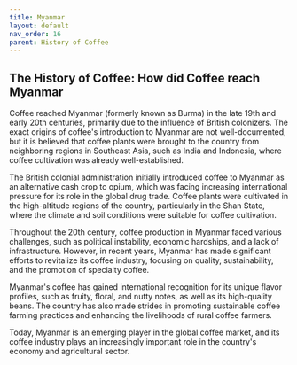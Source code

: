 ```yaml
---
title: Myanmar
layout: default
nav_order: 16
parent: History of Coffee
---
```


## The History of Coffee: How did Coffee reach Myanmar
Coffee reached Myanmar (formerly known as Burma) in the late 19th and early 20th centuries, primarily due to the influence of British colonizers. The exact origins of coffee's introduction to Myanmar are not well-documented, but it is believed that coffee plants were brought to the country from neighboring regions in Southeast Asia, such as India and Indonesia, where coffee cultivation was already well-established.

The British colonial administration initially introduced coffee to Myanmar as an alternative cash crop to opium, which was facing increasing international pressure for its role in the global drug trade. Coffee plants were cultivated in the high-altitude regions of the country, particularly in the Shan State, where the climate and soil conditions were suitable for coffee cultivation.

Throughout the 20th century, coffee production in Myanmar faced various challenges, such as political instability, economic hardships, and a lack of infrastructure. However, in recent years, Myanmar has made significant efforts to revitalize its coffee industry, focusing on quality, sustainability, and the promotion of specialty coffee.

Myanmar's coffee has gained international recognition for its unique flavor profiles, such as fruity, floral, and nutty notes, as well as its high-quality beans. The country has also made strides in promoting sustainable coffee farming practices and enhancing the livelihoods of rural coffee farmers.

Today, Myanmar is an emerging player in the global coffee market, and its coffee industry plays an increasingly important role in the country's economy and agricultural sector.
